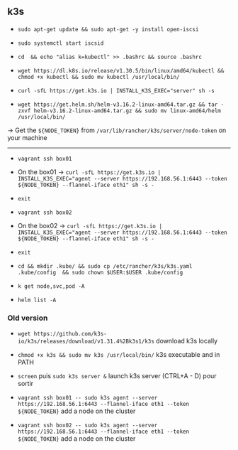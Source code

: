 ## k3s

- `sudo apt-get update && sudo apt-get -y install open-iscsi`

- `sudo systemctl start iscsid`

- `cd  && echo "alias k=kubectl" >> .bashrc && source .bashrc`

- `wget https://dl.k8s.io/release/v1.30.5/bin/linux/amd64/kubectl && chmod +x kubectl && sudo mv kubectl /usr/local/bin/`

- `curl -sfL https://get.k3s.io | INSTALL_K3S_EXEC="server" sh -s`

- `wget https://get.helm.sh/helm-v3.16.2-linux-amd64.tar.gz && tar -zxvf helm-v3.16.2-linux-amd64.tar.gz && sudo mv linux-amd64/helm /usr/local/bin/`

-> Get the `${NODE_TOKEN}` from `/var/lib/rancher/k3s/server/node-token` on your machine

---

- `vagrant ssh box01`

- On the box01 -> `curl -sfL https://get.k3s.io | INSTALL_K3S_EXEC="agent --server https://192.168.56.1:6443 --token ${NODE_TOKEN} --flannel-iface eth1" sh -s -`

- `exit`

- `vagrant ssh box02`

- On the box02 -> `curl -sfL https://get.k3s.io | INSTALL_K3S_EXEC="agent --server https://192.168.56.1:6443 --token ${NODE_TOKEN} --flannel-iface eth1" sh -s -`

- `exit`

- `cd && mkdir .kube/ && sudo cp /etc/rancher/k3s/k3s.yaml .kube/config  && sudo chown $USER:$USER .kube/config`

- `k get node,svc,pod -A`

- `helm list -A`


### Old version
- `wget https://github.com/k3s-io/k3s/releases/download/v1.31.4%2Bk3s1/k3s` download k3s locally

- `chmod +x k3s && sudo mv k3s /usr/local/bin/` k3s executable and in PATH

- `screen` puis `sudo k3s server &` launch k3s server (CTRL+A - D) pour sortir

- `vagrant ssh box01 -- sudo k3s agent --server https://192.168.56.1:6443 --flannel-iface eth1 --token ${NODE_TOKEN}`  add a node on the cluster

- `vagrant ssh box02 -- sudo k3s agent --server https://192.168.56.1:6443 --flannel-iface eth1 --token ${NODE_TOKEN}`  add a node on the cluster

